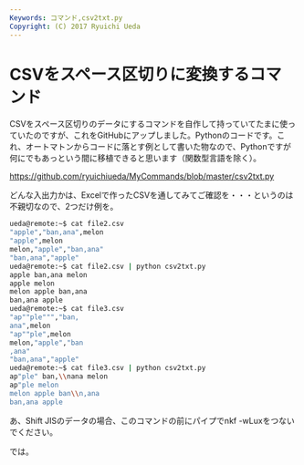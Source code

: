 ```yaml
---
Keywords: コマンド,csv2txt.py
Copyright: (C) 2017 Ryuichi Ueda
---
```


# CSVをスペース区切りに変換するコマンド
CSVをスペース区切りのデータにするコマンドを自作して持っていてたまに使っていたのですが、これをGitHubにアップしました。Pythonのコードです。これ、オートマトンからコードに落とす例として書いた物なので、Pythonですが何にでもあっという間に移植できると思います（関数型言語を除く）。

<!--more-->

<a href="https://github.com/ryuichiueda/MyCommands/blob/master/csv2txt.py" target="_blank">https://github.com/ryuichiueda/MyCommands/blob/master/csv2txt.py</a>

どんな入出力かは、Excelで作ったCSVを通してみてご確認を・・・というのは不親切なので、2つだけ例を。

```bash
ueda@remote:~$ cat file2.csv 
"apple","ban,ana",melon
"apple",melon
melon,"apple","ban,ana"
"ban,ana","apple"
ueda@remote:~$ cat file2.csv | python csv2txt.py 
apple ban,ana melon
apple melon
melon apple ban,ana
ban,ana apple
ueda@remote:~$ cat file3.csv 
"ap""ple""","ban,
ana",melon
"ap""ple",melon
melon,"apple","ban
,ana"
"ban,ana","apple"
ueda@remote:~$ cat file3.csv | python csv2txt.py 
ap"ple" ban,\\nana melon
ap"ple melon
melon apple ban\\n,ana
ban,ana apple
```

あ、Shift JISのデータの場合、このコマンドの前にパイプでnkf -wLuxをつないでください。


では。
